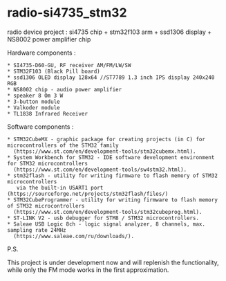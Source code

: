 # radio-si4735_stm32
radio device project : si4735 chip + stm32f103 arm + ssd1306 display + NS8002 power amplifier chip

Hardware components :

```
* SI4735-D60-GU, RF receiver AM/FM/LW/SW
* STM32F103 (Black Pill board)
* ssd1306 OLED display 128x64 //ST7789 1.3 inch IPS display 240x240 RGB
* NS8002 chip - audio power amplifier
* speaker 8 Om 3 W
* 3-button module
* Valkoder module
* TL1838 Infrared Receiver
```

Software components :

```
* STM32CubeMX - graphic package for creating projects (in C) for microcontrollers of the STM32 family
  (https://www.st.com/en/development-tools/stm32cubemx.html).
* System Workbench for STM32 - IDE software development environment for STM32 microcontrollers
  (https://www.st.com/en/development-tools/sw4stm32.html).
* stm32flash - utility for writing firmware to flash memory of STM32 microcontrollers
   via the built-in USART1 port (https://sourceforge.net/projects/stm32flash/files/)
* STM32CubeProgrammer - utility for writing firmware to flash memory of STM32 microcontrollers
  (https://www.st.com/en/development-tools/stm32cubeprog.html).
* ST-LINK V2 - usb debugger for STM8 / STM32 microcontrollers.
* Saleae USB Logic 8ch - logic signal analyzer, 8 channels, max. sampling rate 24MHz
  (https://www.saleae.com/ru/downloads/).
```


P.S.

This project is under development now and will replenish the functionality,
while only the FM mode works in the first approximation.

